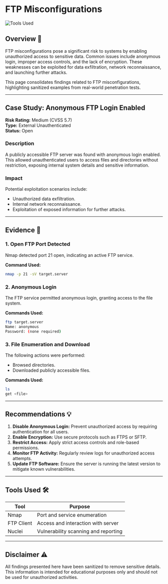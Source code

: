 # FTP Misconfigurations

![Tools Used](https://img.shields.io/badge/Tools-NMAP%2C%20Nuclei%2C%20FTP%20Client-blue)

## Overview 📖
FTP misconfigurations pose a significant risk to systems by enabling unauthorized access to sensitive data. Common issues include anonymous login, improper access controls, and the lack of encryption. These weaknesses can be exploited for data exfiltration, network reconnaissance, and launching further attacks.

This page consolidates findings related to FTP misconfigurations, highlighting sanitized examples from real-world penetration tests.

---

## Case Study: Anonymous FTP Login Enabled

**Risk Rating:** Medium (CVSS 5.7)  
**Type:** External Unauthenticated  
**Status:** Open  

### Description
A publicly accessible FTP server was found with anonymous login enabled. This allowed unauthenticated users to access files and directories without restriction, exposing internal system details and sensitive information.

### Impact
Potential exploitation scenarios include:
- Unauthorized data exfiltration.
- Internal network reconnaissance.
- Exploitation of exposed information for further attacks.

---

## Evidence 📂

### 1. Open FTP Port Detected
Nmap detected port 21 open, indicating an active FTP service.

**Command Used:**
```bash
nmap -p 21 -sV target.server
```

### 2. Anonymous Login
The FTP service permitted anonymous login, granting access to the file system.

**Commands Used:**
```bash
ftp target.server
Name: anonymous
Password: (none required)
```

### 3. File Enumeration and Download
The following actions were performed:
- Browsed directories.
- Downloaded publicly accessible files.

**Commands Used:**
```bash
ls
get <file>
```

---

## Recommendations 💡

1. **Disable Anonymous Login:** Prevent unauthorized access by requiring authentication for all users.
2. **Enable Encryption:** Use secure protocols such as FTPS or SFTP.
3. **Restrict Access:** Apply strict access controls and role-based permissions.
4. **Monitor FTP Activity:** Regularly review logs for unauthorized access attempts.
5. **Update FTP Software:** Ensure the server is running the latest version to mitigate known vulnerabilities.

---

## Tools Used 🛠️
| Tool         | Purpose                              |
|--------------|--------------------------------------|
| Nmap         | Port and service enumeration        |
| FTP Client   | Access and interaction with server  |
| Nuclei       | Vulnerability scanning and reporting|

---

## Disclaimer ⚠️
All findings presented here have been sanitized to remove sensitive details. This information is intended for educational purposes only and should not be used for unauthorized activities.
